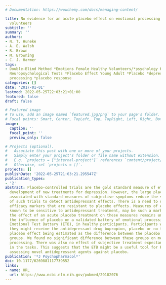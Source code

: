 ```yaml
---
# Documentation: https://wowchemy.com/docs/managing-content/

title: No evidence for an acute placebo effect on emotional processing in healthy
  volunteers
subtitle: ''
summary: ''
authors:
- N. T. Huneke
- A. E. Walsh
- R. Brown
- M. Browning
- C. J. Harmer
tags:
- Double-Blind Method *Emotions Female Healthy Volunteers/*psychology Humans Male
  Neuropsychological Tests *Placebo Effect Young Adult *Placebo *depression *emotional
  processing *placebo response
categories: []
date: '2017-01-01'
lastmod: 2022-05-25T22:03:21+01:00
featured: false
draft: false

# Featured image
# To use, add an image named `featured.jpg/png` to your page's folder.
# Focal points: Smart, Center, TopLeft, Top, TopRight, Left, Right, BottomLeft, Bottom, BottomRight.
image:
  caption: ''
  focal_point: ''
  preview_only: false

# Projects (optional).
#   Associate this post with one or more of your projects.
#   Simply enter your project's folder or file name without extension.
#   E.g. `projects = ["internal-project"]` references `content/project/deep-learning/index.md`.
#   Otherwise, set `projects = []`.
projects: []
publishDate: '2022-05-25T21:03:21.295547Z'
publication_types:
- '2'
abstract: Placebo-controlled trials are the gold standard measure of efficacy in the
  development of new treatments for depression. However, the large placebo effects
  associated with standard measures of subjective symptoms reduce the sensitivity
  of such trials to detect antidepressant effects. There is a need to develop novel
  efficacy markers that are resistant to placebo effects. Measures of emotional processing,
  known to be sensitive to antidepressant treatment, may be such a marker, although
  the effect of an acute placebo treatment on these measures remains unclear. We assessed
  the influence of placebo on a validated battery of emotional processing tasks, the
  Emotional Test Battery (ETB), in healthy participants. Participants were informed
  they might receive the antidepressant drug bupropion, placebo or no treatment, with
  placebo effect being estimated as the difference between the placebo and no treatment
  groups. We found no significant difference between these groups on measures of emotional
  processing. There was also no effect of subjective treatment expectancy on performance
  in the tasks. This suggests that the ETB might be a useful tool for Phase I trials
  assessing novel antidepressant agents against placebo.
publication: '*J Psychopharmacol*'
doi: 10.1177/0269881117739552
links:
- name: URL
  url: https://www.ncbi.nlm.nih.gov/pubmed/29182076
---
```

